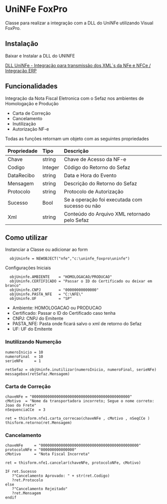 
# UniNFe FoxPro

Classe para realizar a integração com a DLL do UniNFe utilizando Visual FoxPro.

## Instalação

Baixar e Instalar a DLL do UNINFE

[DLL UniNFe - Integração para transmissão dos XML´s da NFe e NFCe / Integração ERP](https://unimake.com.br/downloads)
## Funcionalidades

Integração da Nota Fiscal Eletronica com o Sefaz nos ambientes de Homologação e Produção

- Carta de Correção
- Cancelamento
- Inutilização
- Autorização NF-e

Todas as funções retornam um objeto com as seguintes propriedades

| Propriedade   | Tipo       | Descrição                           |
| :---------- | :--------- | :---------------------------------- |
| Chave | string | Chave de Acesso da NF-e |
| Codigo | Integer | Código do Retorno do Sefaz |
| DataRecibo | string | Data e Hora do Evento |
| Mensagem | string | Descrição do Retorno do Sefaz |
| Protocolo | string | Protocolo de Autorização |
| Sucesso | Bool | Se a operação foi executada com sucesso ou não |
| Xml | string | Conteúdo do Arquivo XML retornado pelo Sefaz |

## Como utilizar
Instanciar a Classe ou adicionar ao form

```Cobol
  objUninfe = NEWOBJECT("nfe","c:\uninfe_foxpro\uninfe")
```

Configurações Iniciais

```Cobol
  objUninfe.AMBIENTE    = "HOMOLOGACAO/PRODUCAO"
  objUninfe.CERTIFICADO = "Passar o ID do Certificado ou deixar em branco"
  objUninfe.CNPJ        = "00000000000000"
  objUninfe.PASTA_NFE   = "C:\NFE\"
  objUninfe.UF          = "SP"
```
- Ambiente: HOMOLOGACAO ou PRODUCAO
- Certificado: Passar o ID do Certificado caso tenha
- CNPJ: CNPJ do Emitente
- PASTA_NFE: Pasta onde ficará salvo o xml de retorno do Sefaz
- UF: UF do Emitente

### Inutilizando Numerção
```Cobol
numeroInicio = 10
numeroFinal  = 10
serieNFe     = 1

retSefaz = objUninfe.inutilizar(numeroInicio, numeroFinal, serieNFe)
messagebox(retSefaz.Mensagem)

```

### Carta de Correção
```Cobol
chaveNFe = "00000000000000000000000000000000000000000000"
cMotivo  = "Nome da transportadora incorreto; Segue o nome correto: Joao do Frete"
nSequenciaCCe  = 3

ret = thisform.nfe1.carta_correcao(chaveNFe , cMotivo , nSeqCCe )
thisform.retorno(ret.Mensagem)

```

### Cancelamento
```Cobol
chaveNFe     = "00000000000000000000000000000000000000000000"
protocoloNFe = "000000000000000"
cMotivo      = "Nota Fiscal Incorreta"

ret = thisform.nfe1.cancelar(chaveNFe, protocoloNFe, cMotivo)

IF ret.Sucesso
   ?"Cancelamento Aprovado: " + str(ret.Codigo)
   ?ret.Protocolo
else
   ?"Cancelamento Rejeitado"
   ?ret.Mensagem
endif 

```
